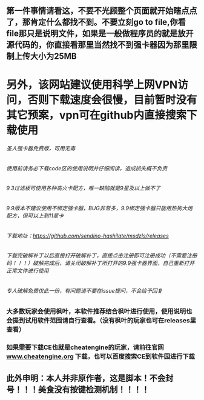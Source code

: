 ## 第一件事情请看这，不要不光顾整个页面就开始瞎点点了，那肯定什么都找不到。不要立刻go to file,你看file那只是说明文件，如果是一般做程序员的就是放开源代码的，你直接看那里当然找不到强卡器因为那里限制上传大小为25MB
# 另外，该网站建议使用科学上网VPN访问，否则下载速度会很慢，目前暂时没有其它预案，vpn可在github内直接搜索下载使用
###### 圣人强卡器免费版，可用无毒
###### 使用前请务必下载code区的使用说明并仔细阅读，造成损失概不负责
###### 9.3过滤板可使用各种高火卡配方，唯一缺陷就是9星及以上做不了
###### 9.9版本不建议使用不绑定强卡器，BUG非常多，9.9绑定强卡器只能用热狗大炮配方，但可以上到11星卡
###### 下载地址：https://github.com/sendino-hashilate/msdzls/releases
###### 下载完破解补丁以后直接打开破解补丁，直接点击注册即可注册成功（不需要注册码！！！）破解完成后，请关闭破解补丁所打开的9.9强卡器界面，自己重新打开正常文件进行使用
###### 专人破解免费仅此一份，有问题请不要在issue提问，不会给予回复
### 大多数玩家会使用枫叶，本软件推荐结合枫叶进行使用，使用说明也会提到试用软件范围请自行查看。（没有枫叶的玩家也可在releases里查看）
### 如果需要下载CE也就是cheatengine的玩家，请前往官网 www.cheatengine.org 下载，也可以百度搜索CE到软件园进行下载
## 此外申明：本人并非原作者，这是脚本！不会封号！！！美食没有按键检测机制！！！！
